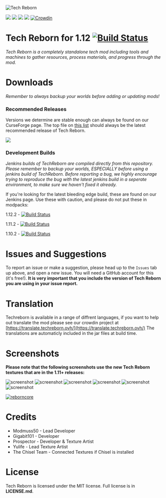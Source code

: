 ![](https://i.imgur.com/evHOtQl.png "Tech Reborn")

[![](http://cf.way2muchnoise.eu/full_233564_downloads.svg)](https://minecraft.curseforge.com/projects/techreborn) [![](http://cf.way2muchnoise.eu/packs/233564.svg)](https://minecraft.curseforge.com/projects/techreborn) [![](http://cf.way2muchnoise.eu/versions/233564.svg)](https://minecraft.curseforge.com/projects/techreborn) [![](https://img.shields.io/badge/Discord-TeamReborn-738bd7.svg)](https://discord.gg/teamreborn) [![Crowdin](https://d322cqt584bo4o.cloudfront.net/techreborn/localized.svg)](https://translate.techreborn.ovh/project/techreborn)

# Tech Reborn for 1.12 [![Build Status](https://jenkins.modmuss50.me/job/Team%20Reborn/job/TechReborn/job/1.12/badge/icon)](https://jenkins.modmuss50.me/job/Team%20Reborn/job/TechReborn/job/1.12/)

*Tech Reborn is a completely standalone tech mod including tools and machines to gather resources, process materials, and progress through the mod.*

# Downloads

*Remember to always backup your worlds before adding or updating mods!*

### Recommended Releases
Versions we determine are stable enough can always be found on our CurseForge page. The top file on [this list](http://minecraft.curseforge.com/projects/techreborn/files?sort=releasetype) should always be the latest recommended release of Tech Reborn.

[![](http://cf.way2muchnoise.eu/versions/233564_latest.svg)](https://minecraft.curseforge.com/projects/techreborn)

### Development Builds

*Jenkins builds of TechReborn are compiled directly from this repository. Please remember to backup your worlds, ESPECIALLY before using a jenkins build of TechReborn. Before reporting a bug, we highly encourage trying to reproduce the bug with the latest jenkins build in a seperate environment, to make sure we haven't fixed it already.*

If you're looking for the latest bleeding edge build, these are found on our Jenkins page. Use these with caution, and please do not put these in modpacks: 

1.12.2 - [![Build Status](https://jenkins.modmuss50.me/job/Team%20Reborn/job/TechReborn/job/1.12/badge/icon)](https://jenkins.modmuss50.me/job/Team%20Reborn/job/TechReborn/job/1.12/)

1.11.2 - [![Build Status](https://jenkins.modmuss50.me/job/TeamReborn/job/TechReborn/job/TechReborn-1.11.2/badge/icon)](https://jenkins.modmuss50.me/job/TeamReborn/job/TechReborn/job/TechReborn-1.11.2/)

1.10.2 - [![Build Status](https://jenkins.modmuss50.me/job/TeamReborn/job/TechReborn/job/TechReborn-1.10.2/badge/icon)](https://jenkins.modmuss50.me/job/TeamReborn/job/TechReborn/job/TechReborn-1.10.2/)

# Issues and Suggestions

To report an issue or make a suggestion, please head up to the `Issues` tab up above, and open a new issue. You will need a GitHub account for this (it's free!). **It is very important that you include the version of Tech Reborn you are using in your issue report.**

# Translation

Techreborn is available in a range of diffrent languages, if you want to help out translate the mod please see our crowdin project at [https://translate.techreborn.ovh/](https://translate.techreborn.ovh/) The translations are automaticly included in the jar files at build time.

# Screenshots

**Please note that the following screenshots use the new Tech Reborn textures that are in the 1.11+ releases:**

![screenshot](https://i.imgur.com/BW128tX.png)
![screenshot](https://i.imgur.com/4rxbO4Q.png)
![screenshot](https://i.imgur.com/edaGPlL.png)
![screenshot](https://i.imgur.com/kWOxk8I.png)
![screenshot](https://i.imgur.com/ZKC5raQ.png)
![screenshot](https://i.imgur.com/RBCAWgO.png)

[![reborncore](https://i.imgur.com/NcOEWOh.png)](https://minecraft.curseforge.com/projects/reborncore/)

# Credits

* Modmuss50 - Lead Developer
* Gigabit101 - Developer
* Prospector - Developer & Texture Artist
* Yulife - Lead Texture Artist
* The Chisel Team - Connected Textures if Chisel is installed
 
# License

Tech Reborn is licensed under the MIT license. Full license is  in **LICENSE.md**.
